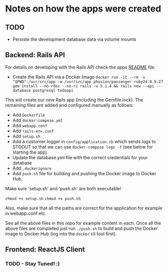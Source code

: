 # Notes on how the apps were created

## TODO

* Persiste the development database data via volume mounts

## Backend: Rails API

For details on developing with the Rails API check the apps [README](todoapi/README.md) file.

* Create the Rails API via a Docker Image `docker run -it --rm -v "$PWD":/usr/src/app -w /usr/src/app phusion/passenger-ruby24:0.9.27 gem install --no-rdoc --no-ri rails -v 5.1.4 && rails new --api --database postgresql todoapi`

This will create our new Rails app (including the Gemfile.lock). The remaining files are added and configured manually as follows:

* Add `Dockerfile`
* Add `docker-compose.yml`
* Add `webapp.conf` 
* Add `rails-env.conf`
* Add `setup.sh`
* Add a customer logger in `config/application.rb` which sends logs to STDOUT so that we can use `docker-compose logs -f` (see below for starting the app).
* Update the database.yml file with the correct credentials for your database
* Add `.dockerignore`
* Add `push.sh` file for building and pushing the Docker image to Docker Hub.

Make sure 'setup.sh' and 'push.sh' are both executable!

`chmod +x setup.sh`
`chmod +x push.sh`

Also, make sure that all the paths are correct for the application for example in webapp.conf etc.

See all the above files in this repo for example content in each. Once all the above files are completed just run `./push.sh` to build and push the Docker image to Docker Hub (log into the `docker` cli tool first).

## Frontend: ReactJS Client

### TODO - Stay Tuned! :)